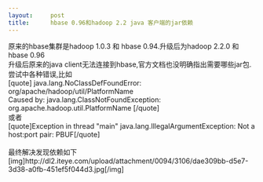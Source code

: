 ```yaml
---
layout:     post
title:      hbase 0.96和hadoop 2.2 java 客户端的jar依赖
---
```

<div id="article_content" class="article_content clearfix csdn-tracking-statistics" data-pid="blog" data-mod="popu_307" data-dsm="post">
								            <link rel="stylesheet" href="https://csdnimg.cn/release/phoenix/template/css/ck_htmledit_views-f76675cdea.css">
						<div class="htmledit_views" id="content_views">
                原来的hbase集群是hadoop 1.0.3 和 hbase 0.94.升级后为hadoop 2.2.0 和hbase 0.96<br>升级后原来的java client无法连接到hbase,官方文档也没明确指出需要哪些jar包.<br>尝试中各种错误,比如<br>[quote]    java.lang.NoClassDefFoundError:  <br>    org/apache/hadoop/util/PlatformName  <br>    Caused by: java.lang.ClassNotFoundException:  <br>    org.apache.hadoop.util.PlatformName [/quote] <br>或者<br>[quote]Exception in thread "main" java.lang.IllegalArgumentException: Not a host:port pair: PBUF[/quote]<br><br>最终解决发现依赖如下<br>[img]http://dl2.iteye.com/upload/attachment/0094/3106/dae309bb-d5e7-3d38-a0fb-451ef5f044d3.jpg[/img]            </div>
                </div>
